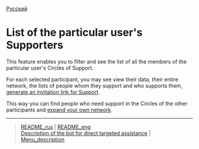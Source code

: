 [Русский](../../documents/actions/list_other_people.md)

# List of the particular user's Supporters

This feature enables you to filter and see the list of all the members of the particular user's Circles of Support.

For each selected participant, you may see view their data, their  entire network, the lists of people whom they support and who supports them, [generate an invitation link for Support](create_invite.md).

This way you can find people who need support in the Circles of the other participants and [expand your own network](show_circle.md).

---
> [README_rus](../../README.md)  |     [README_eng](../../README_eng.md)  
> [Description of the bot for direct targeted assistance](../../documents_eng/index.md)    |  [Menu_description](menu.md)  
